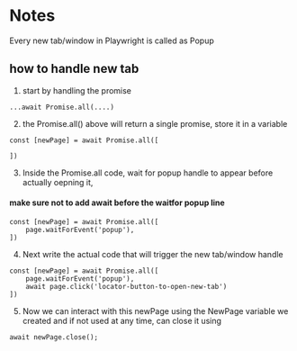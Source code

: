 # Notes

Every new tab/window in Playwright is called as Popup

how to handle new tab
----------------------------
1. start by handling the promise
 ```
 ...await Promise.all(....)
```
2. the Promise.all() above will return a single promise, store it in a variable
```
const [newPage] = await Promise.all([

])
```
3. Inside the Promise.all code, wait for popup handle  to appear before actually oepning it,
#### make sure not to add await before the waitfor popup line
```
const [newPage] = await Promise.all([
	page.waitForEvent('popup'),
])
```
4. Next write the actual code that will trigger the new tab/window handle
```
const [newPage] = await Promise.all([
	page.waitForEvent('popup'),
	await page.click('locator-button-to-open-new-tab')
])
```
5. Now we can interact with this newPage using the NewPage variable we created and if not used at any time, can close it using
```
await newPage.close();
```